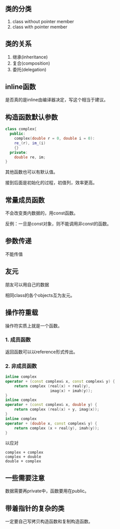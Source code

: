 ## 类的分类

1. class without pointer member
2. class with pointer member

## 类的关系

1. 继承(inheritance)
2. 复合(composition)
3. 委托(delegation)

## inline函数

是否真的是inline由编译器决定，写这个相当于建议。

## 构造函数默认参数

```cpp
class complex{
  public:
    complex(double r = 0, double i = 0):
    re_(r), im_(i)
    {}
  private:
    double re, im;
}
```

其他函数也可以有默认值。

接到后面是初始化的过程，初值列，效率更高。

## 常量成员函数

不会改变类内数据的，用const函数。

反例：一旦是const对象，则不能调用非const的函数。

## 参数传递

不能传值

## 友元

朋友可以用自己的数据

相同class的各个objects互为友元。

## 操作符重载

操作符实质上就是一个函数。

### 1. 成员函数

返回函数可以以reference形式传出。

### 2. 非成员函数

```cpp
inline complex 
operator + (const complex& x, const complex& y) {
	return complex (real(x) + real(y),
					imag(x) + imah(y));
}
inline complex 
operator + (const complex& x, double y) {
	return complex (real(x) + y, imag(x));
}
inline complex 
operator + (double x, const complex& y) {
	return complex (x + real(y), imah(y));
}
```

以应对

```
complex + complex
complex + double
double + complex
```

## 一些需要注意

数据需要再private中，函数要用在public。

## 带着指针的复杂的类

一定要自己写拷贝构造函数和复制构造函数。

